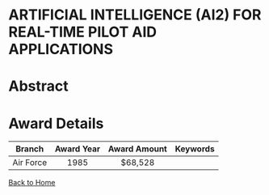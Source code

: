 
ARTIFICIAL INTELLIGENCE (AI2) FOR REAL-TIME PILOT AID APPLICATIONS
==================================================================

# Abstract


  

# Award Details

|Branch|Award Year|Award Amount|Keywords|
| :---: | :---: | :---: | :---: |
|Air Force|1985|$68,528||
  
  


[Back to Home](https://github.com/chrischow/dod_sbir_awards/CC/#698)